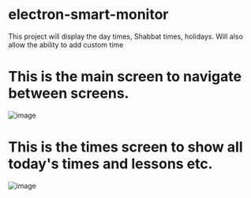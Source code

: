 # electron-smart-monitor
This project will display the day times, Shabbat times, holidays. Will also allow the ability to add custom time

# This is the main screen to navigate between screens.
![image](https://user-images.githubusercontent.com/33327275/184070916-e7746c86-5ea4-464b-a4ec-e23e5009de60.png)

# This is the times screen to show all today's times and lessons etc.
![image](https://user-images.githubusercontent.com/33327275/184070943-2b57a89d-6d65-459c-8565-ba926cbdf4e5.png)
